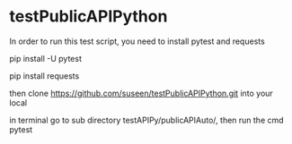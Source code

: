 # testPublicAPIPython

In order to run this test script, you need to install pytest and requests

pip install -U pytest

pip install requests

then clone https://github.com/suseen/testPublicAPIPython.git into your local

in terminal go to sub directory testAPIPy/publicAPIAuto/, then run the cmd pytest
